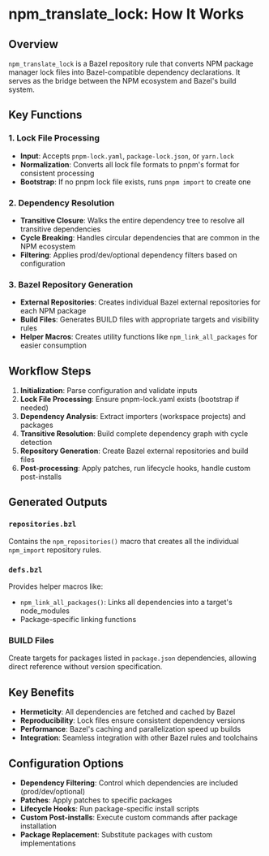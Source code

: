 # npm_translate_lock: How It Works

## Overview

`npm_translate_lock` is a Bazel repository rule that converts NPM package manager lock files into Bazel-compatible dependency declarations. It serves as the bridge between the NPM ecosystem and Bazel's build system.

## Key Functions

### 1. **Lock File Processing**
- **Input**: Accepts `pnpm-lock.yaml`, `package-lock.json`, or `yarn.lock`
- **Normalization**: Converts all lock file formats to pnpm's format for consistent processing
- **Bootstrap**: If no pnpm lock file exists, runs `pnpm import` to create one

### 2. **Dependency Resolution**
- **Transitive Closure**: Walks the entire dependency tree to resolve all transitive dependencies
- **Cycle Breaking**: Handles circular dependencies that are common in the NPM ecosystem
- **Filtering**: Applies prod/dev/optional dependency filters based on configuration

### 3. **Bazel Repository Generation**
- **External Repositories**: Creates individual Bazel external repositories for each NPM package
- **Build Files**: Generates BUILD files with appropriate targets and visibility rules
- **Helper Macros**: Creates utility functions like `npm_link_all_packages` for easier consumption

## Workflow Steps

1. **Initialization**: Parse configuration and validate inputs
2. **Lock File Processing**: Ensure pnpm-lock.yaml exists (bootstrap if needed)
3. **Dependency Analysis**: Extract importers (workspace projects) and packages
4. **Transitive Resolution**: Build complete dependency graph with cycle detection
5. **Repository Generation**: Create Bazel external repositories and build files
6. **Post-processing**: Apply patches, run lifecycle hooks, handle custom post-installs

## Generated Outputs

### `repositories.bzl`
Contains the `npm_repositories()` macro that creates all the individual `npm_import` repository rules.

### `defs.bzl`
Provides helper macros like:
- `npm_link_all_packages()`: Links all dependencies into a target's node_modules
- Package-specific linking functions

### BUILD Files
Create targets for packages listed in `package.json` dependencies, allowing direct reference without version specification.

## Key Benefits

- **Hermeticity**: All dependencies are fetched and cached by Bazel
- **Reproducibility**: Lock files ensure consistent dependency versions
- **Performance**: Bazel's caching and parallelization speed up builds
- **Integration**: Seamless integration with other Bazel rules and toolchains

## Configuration Options

- **Dependency Filtering**: Control which dependencies are included (prod/dev/optional)
- **Patches**: Apply patches to specific packages
- **Lifecycle Hooks**: Run package-specific install scripts
- **Custom Post-installs**: Execute custom commands after package installation
- **Package Replacement**: Substitute packages with custom implementations
